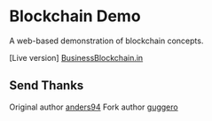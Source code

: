 
# Blockchain Demo
A web-based demonstration of blockchain concepts.

[Live version] [BusinessBlockchain.in](http://BusinessBlockchain.in)

## Send Thanks

Original author [anders94](https://github.com/anders94)
Fork author [guggero](https://github.com/guggero)
